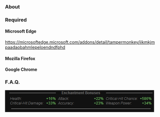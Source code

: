### About
### Required
#### Microsoft Edge
https://microsoftedge.microsoft.com/addons/detail/tampermonkey/iikmkjmpaadaobahmlepeloendndfphd
#### Mozilla Firefox
#### Google Chrome
### F.A.Q.
![alt text](preview.png)
